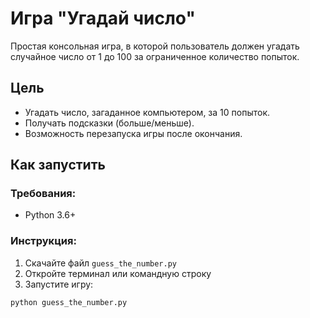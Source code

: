 # Игра "Угадай число"

Простая консольная игра, в которой пользователь должен угадать случайное число от 1 до 100 за ограниченное количество попыток.

## Цель
- Угадать число, загаданное компьютером, за 10 попыток.
- Получать подсказки (больше/меньше).
- Возможность перезапуска игры после окончания.

## Как запустить

### Требования:
- Python 3.6+

### Инструкция:
1. Скачайте файл `guess_the_number.py`
2. Откройте терминал или командную строку
3. Запустите игру:

```bash
python guess_the_number.py

